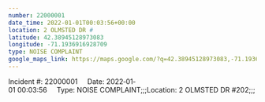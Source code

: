 ```yaml
---
number: 22000001
date_time: 2022-01-01T00:03:56+00:00
location: 2 OLMSTED DR #
latitude: 42.38945128973083
longitude: -71.1936916928709
type: NOISE COMPLAINT
google_maps_link: https://maps.google.com/?q=42.38945128973083,-71.1936916928709
---
```


Incident #: 22000001     Date: 2022‐01‐01 00:03:56     Type: NOISE COMPLAINT;;;Location: 2 OLMSTED DR #202;;;
